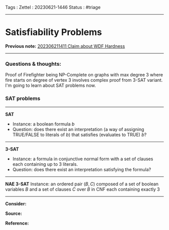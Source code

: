 Tags :
Zettel :  20230621-1446
Status : #triage 

-----

# Satisfiability Problems

**Previous note:** [202306211411 Claim about WDF Hardness](202306211411%20Claim%20about%20WDF%20Hardness.md)

-----

### Questions & thoughts:

Proof of Firefighter being NP-Complete on graphs with max degree 3 where fire starts on degree of vertex 3 involves complex proof from 3-SAT variant. I'm going to learn about SAT problems now.

### SAT problems
-----
**SAT**
 - Instance: a boolean formula $b$
 - Question: does there exist an interpretation (a way of assigning TRUE/FALSE to literals of $b$) that satisfies (evaluates to TRUE) $b$?
-----
**3-SAT**
 - Instance: a formula in conjunctive normal form with a set of clauses each containing up to 3 literals.
 - Question: does there exist an interpretation satisfying the formula?
-----
**NAE 3-SAT**
Instance: an ordered pair $(B, C)$ composed of a set of boolean variables $B$ and a set of clauses $C$ over $B$ in CNF each containing exactly 3 


-----
 
**Consider:**


**Source:** 


**Reference:** 
